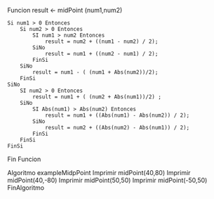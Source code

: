 Funcion result <- midPoint (num1,num2)

	Si num1 > 0 Entonces
		Si num2 > 0 Entonces
			SI num1 > num2 Entonces
				result = num2 + ((num1 - num2) / 2); 
			SiNo
				result = num1 + ((num2 - num1) / 2);
			FinSi
		SiNo
			result = num1 - ( (num1 + Abs(num2))/2);
		FinSi
	SiNo
		SI num2 > 0 Entonces
			result = num1 + ( (num2 + Abs(num1))/2)	;
		SiNo
			SI Abs(num1) > Abs(num2) Entonces
				result = num1 + ((Abs(num1) - Abs(num2)) / 2); 
			SiNo
				result = num2 + ((Abs(num2) - Abs(num1)) / 2); 
			FinSi
		FinSi
	FinSi
	
Fin Funcion

Algoritmo exampleMidpPoint
	Imprimir midPoint(40,80)
	Imprimir midPoint(40,-80)
	Imprimir midPoint(50,50)
	Imprimir midPoint(-50,50)
FinAlgoritmo
